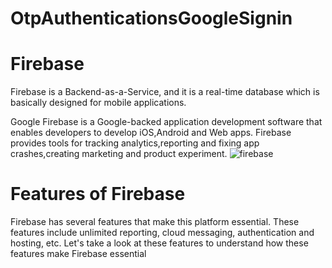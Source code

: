# OtpAuthenticationsGoogleSignin

# Firebase

Firebase is a Backend-as-a-Service, and it is a real-time database which is basically designed for mobile applications.

Google Firebase is a Google-backed application development software that enables developers to develop iOS,Android and 
Web apps. Firebase provides tools for tracking analytics,reporting and fixing app crashes,creating marketing and product
experiment.
![firebase](https://user-images.githubusercontent.com/51777024/85911219-814e5180-b841-11ea-8071-273f9b78c4f9.png)

# Features of Firebase
Firebase has several features that make this platform essential. These features include unlimited reporting, cloud messaging,
authentication and hosting, etc. Let's take a look at these features to understand how these features make Firebase essential

